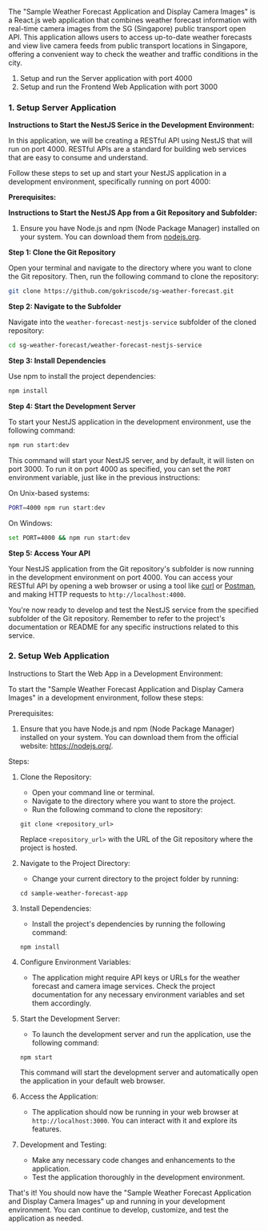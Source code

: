 The "Sample Weather Forecast Application and Display Camera Images" is a React.js web application that combines weather forecast information with real-time camera images from the SG (Singapore) public transport open API. This application allows users to access up-to-date weather forecasts and view live camera feeds from public transport locations in Singapore, offering a convenient way to check the weather and traffic conditions in the city.

1. Setup and run the Server application with port 4000
2. Setup and run the Frontend Web Application with port 3000

### 1. Setup Server Application

**Instructions to Start the NestJS Serice in the Development Environment:**

In this application, we will be creating a RESTful API using NestJS that will run on port 4000. RESTful APIs are a standard for building web services that are easy to consume and understand.

Follow these steps to set up and start your NestJS application in a development environment, specifically running on port 4000:

**Prerequisites:**

**Instructions to Start the NestJS App from a Git Repository and Subfolder:**

1. Ensure you have Node.js and npm (Node Package Manager) installed on your system. You can download them from [nodejs.org](https://nodejs.org/).

**Step 1: Clone the Git Repository**

Open your terminal and navigate to the directory where you want to clone the Git repository. Then, run the following command to clone the repository:

```bash
git clone https://github.com/gokriscode/sg-weather-forecast.git
```

**Step 2: Navigate to the Subfolder**

Navigate into the `weather-forecast-nestjs-service` subfolder of the cloned repository:

```bash
cd sg-weather-forecast/weather-forecast-nestjs-service
```

**Step 3: Install Dependencies**

Use npm to install the project dependencies:

```bash
npm install
```

**Step 4: Start the Development Server**

To start your NestJS application in the development environment, use the following command:

```bash
npm run start:dev
```

This command will start your NestJS server, and by default, it will listen on port 3000. To run it on port 4000 as specified, you can set the `PORT` environment variable, just like in the previous instructions:

On Unix-based systems:

```bash
PORT=4000 npm run start:dev
```

On Windows:

```bash
set PORT=4000 && npm run start:dev
```

**Step 5: Access Your API**

Your NestJS application from the Git repository's subfolder is now running in the development environment on port 4000. You can access your RESTful API by opening a web browser or using a tool like [curl](https://curl.se/) or [Postman](https://www.postman.com/), and making HTTP requests to `http://localhost:4000`.

You're now ready to develop and test the NestJS service from the specified subfolder of the Git repository. Remember to refer to the project's documentation or README for any specific instructions related to this service.


### 2. Setup Web Application

Instructions to Start the Web App in a Development Environment:

To start the "Sample Weather Forecast Application and Display Camera Images" in a development environment, follow these steps:

Prerequisites:
1. Ensure that you have Node.js and npm (Node Package Manager) installed on your system. You can download them from the official website: https://nodejs.org/.

Steps:

1. Clone the Repository:
   - Open your command line or terminal.
   - Navigate to the directory where you want to store the project.
   - Run the following command to clone the repository:

   ```
   git clone <repository_url>
   ```

   Replace `<repository_url>` with the URL of the Git repository where the project is hosted.

2. Navigate to the Project Directory:
   - Change your current directory to the project folder by running:

   ```
   cd sample-weather-forecast-app
   ```

3. Install Dependencies:
   - Install the project's dependencies by running the following command:

   ```
   npm install
   ```

4. Configure Environment Variables:
   - The application might require API keys or URLs for the weather forecast and camera image services. Check the project documentation for any necessary environment variables and set them accordingly.

5. Start the Development Server:
   - To launch the development server and run the application, use the following command:

   ```
   npm start
   ```

   This command will start the development server and automatically open the application in your default web browser.

6. Access the Application:
   - The application should now be running in your web browser at `http://localhost:3000`. You can interact with it and explore its features.

7. Development and Testing:
   - Make any necessary code changes and enhancements to the application.
   - Test the application thoroughly in the development environment.

That's it! You should now have the "Sample Weather Forecast Application and Display Camera Images" up and running in your development environment. You can continue to develop, customize, and test the application as needed.